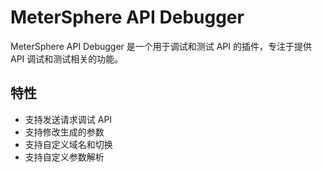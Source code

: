 # MeterSphere API Debugger

MeterSphere API Debugger 是一个用于调试和测试 API 的插件，专注于提供 API 调试和测试相关的功能。

## 特性

- 支持发送请求调试 API
- 支持修改生成的参数
- 支持自定义域名和切换
- 支持自定义参数解析